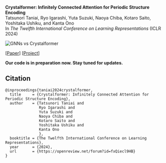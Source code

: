 
**Crystalformer: Infinitely Connected Attention for Periodic Structure Encoding**  
Tatsunori Taniai, Ryo Igarashi, Yuta Suzuki, Naoya Chiba, Kotaro Saito, Yoshitaka Ushiku, and Kanta Ono  
In *The Twelfth International Conference on Learning Representations* (ICLR 2024)

![GNNs vs Crystalformer](https://omron-sinicx.github.io/crystalformer/assets/teaser.png "Crystalfomer")

[[Paper](https://openreview.net/forum?id=fxQiecl9HB)]  [[Project](https://omron-sinicx.github.io/crystalformer/)]

**Our code is in preparation now. Stay tuned for updates.**


## Citation
```text
@inproceedings{taniai2024crystalformer,
  title     = {Crystalformer: Infinitely Connected Attention for Periodic Structure Encoding},
  author    = {Tatsunori Taniai and 
               Ryo Igarashi and 
               Yuta Suzuki and 
               Naoya Chiba and 
               Kotaro Saito and 
               Yoshitaka Ushiku and 
               Kanta Ono
               },
  booktitle = {The Twelfth International Conference on Learning Representations},
  year      = {2024},
  url       = {https://openreview.net/forum?id=fxQiecl9HB}
}
```
